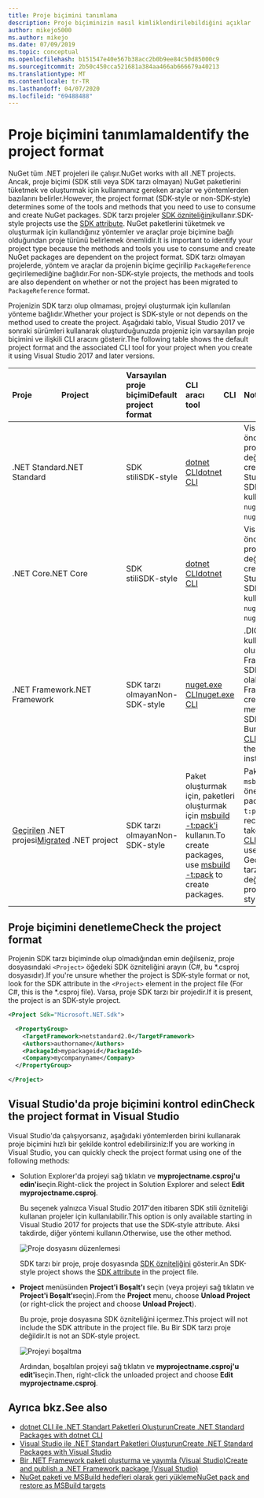 ```yaml
---
title: Proje biçimini tanımlama
description: Proje biçiminizin nasıl kimliklendirilebildiğini açıklar
author: mikejo5000
ms.author: mikejo
ms.date: 07/09/2019
ms.topic: conceptual
ms.openlocfilehash: b151547e40e567b38acc2b0b9ee84c50d85000c9
ms.sourcegitcommit: 2b50c450cca521681a384aa466ab666679a40213
ms.translationtype: MT
ms.contentlocale: tr-TR
ms.lasthandoff: 04/07/2020
ms.locfileid: "69488488"
---
```

# <a name="identify-the-project-format"></a><span data-ttu-id="614cf-103">Proje biçimini tanımlama</span><span class="sxs-lookup"><span data-stu-id="614cf-103">Identify the project format</span></span>

<span data-ttu-id="614cf-104">NuGet tüm .NET projeleri ile çalışır.</span><span class="sxs-lookup"><span data-stu-id="614cf-104">NuGet works with all .NET projects.</span></span> <span data-ttu-id="614cf-105">Ancak, proje biçimi (SDK stili veya SDK tarzı olmayan) NuGet paketlerini tüketmek ve oluşturmak için kullanmanız gereken araçlar ve yöntemlerden bazılarını belirler.</span><span class="sxs-lookup"><span data-stu-id="614cf-105">However, the project format (SDK-style or non-SDK-style) determines some of the tools and methods that you need to use to consume and create NuGet packages.</span></span> <span data-ttu-id="614cf-106">SDK tarzı projeler [SDK özniteliğini](/dotnet/core/tools/csproj#additions)kullanır.</span><span class="sxs-lookup"><span data-stu-id="614cf-106">SDK-style projects use the [SDK attribute](/dotnet/core/tools/csproj#additions).</span></span> <span data-ttu-id="614cf-107">NuGet paketlerini tüketmek ve oluşturmak için kullandığınız yöntemler ve araçlar proje biçimine bağlı olduğundan proje türünü belirlemek önemlidir.</span><span class="sxs-lookup"><span data-stu-id="614cf-107">It is important to identify your project type because the methods and tools you use to consume and create NuGet packages are dependent on the project format.</span></span> <span data-ttu-id="614cf-108">SDK tarzı olmayan projelerde, yöntem ve araçlar da projenin biçime geçirilip `PackageReference` geçirilemediğine bağlıdır.</span><span class="sxs-lookup"><span data-stu-id="614cf-108">For non-SDK-style projects, the methods and tools are also dependent on whether or not the project has been migrated to `PackageReference` format.</span></span>

<span data-ttu-id="614cf-109">Projenizin SDK tarzı olup olmaması, projeyi oluşturmak için kullanılan yönteme bağlıdır.</span><span class="sxs-lookup"><span data-stu-id="614cf-109">Whether your project is SDK-style or not depends on the method used to create the project.</span></span> <span data-ttu-id="614cf-110">Aşağıdaki tablo, Visual Studio 2017 ve sonraki sürümleri kullanarak oluşturduğunuzda projeniz için varsayılan proje biçimini ve ilişkili CLI aracını gösterir.</span><span class="sxs-lookup"><span data-stu-id="614cf-110">The following table shows the default project format and the associated CLI tool for your project when you create it using Visual Studio 2017 and later versions.</span></span>

| <span data-ttu-id="614cf-111">Proje&nbsp;&nbsp;&nbsp;&nbsp;&nbsp;&nbsp;&nbsp;&nbsp;&nbsp;&nbsp;&nbsp;&nbsp;&nbsp;&nbsp;</span><span class="sxs-lookup"><span data-stu-id="614cf-111">Project&nbsp;&nbsp;&nbsp;&nbsp;&nbsp;&nbsp;&nbsp;&nbsp;&nbsp;&nbsp;&nbsp;&nbsp;&nbsp;&nbsp;</span></span> | <span data-ttu-id="614cf-112">Varsayılan proje biçimi</span><span class="sxs-lookup"><span data-stu-id="614cf-112">Default project format</span></span> | <span data-ttu-id="614cf-113">CLI aracı&nbsp;&nbsp;&nbsp;&nbsp;&nbsp;&nbsp;&nbsp;&nbsp;&nbsp;</span><span class="sxs-lookup"><span data-stu-id="614cf-113">CLI tool&nbsp;&nbsp;&nbsp;&nbsp;&nbsp;&nbsp;&nbsp;&nbsp;&nbsp;</span></span> | <span data-ttu-id="614cf-114">Notlar</span><span class="sxs-lookup"><span data-stu-id="614cf-114">Notes</span></span> |
|:------------- |:-------------|:-----|:-----|
| <span data-ttu-id="614cf-115">.NET Standard</span><span class="sxs-lookup"><span data-stu-id="614cf-115">.NET Standard</span></span> | <span data-ttu-id="614cf-116">SDK stili</span><span class="sxs-lookup"><span data-stu-id="614cf-116">SDK-style</span></span> | [<span data-ttu-id="614cf-117">dotnet CLI</span><span class="sxs-lookup"><span data-stu-id="614cf-117">dotnet CLI</span></span>](../install-nuget-client-tools.md#dotnetexe-cli) | <span data-ttu-id="614cf-118">Visual Studio 2017 öncesinde oluşturulan projeler SDK tarzı değildir.</span><span class="sxs-lookup"><span data-stu-id="614cf-118">Projects created prior to Visual Studio 2017 are non-SDK-style.</span></span> <span data-ttu-id="614cf-119">CLI'yi kullanın. `nuget.exe`</span><span class="sxs-lookup"><span data-stu-id="614cf-119">Use `nuget.exe` CLI.</span></span> |
| <span data-ttu-id="614cf-120">.NET Core</span><span class="sxs-lookup"><span data-stu-id="614cf-120">.NET Core</span></span> | <span data-ttu-id="614cf-121">SDK stili</span><span class="sxs-lookup"><span data-stu-id="614cf-121">SDK-style</span></span> | [<span data-ttu-id="614cf-122">dotnet CLI</span><span class="sxs-lookup"><span data-stu-id="614cf-122">dotnet CLI</span></span>](../install-nuget-client-tools.md#dotnetexe-cli) | <span data-ttu-id="614cf-123">Visual Studio 2017 öncesinde oluşturulan projeler SDK tarzı değildir.</span><span class="sxs-lookup"><span data-stu-id="614cf-123">Projects created prior to Visual Studio 2017 are non-SDK-style.</span></span> <span data-ttu-id="614cf-124">CLI'yi kullanın. `nuget.exe`</span><span class="sxs-lookup"><span data-stu-id="614cf-124">Use `nuget.exe` CLI.</span></span> |
| <span data-ttu-id="614cf-125">.NET Framework</span><span class="sxs-lookup"><span data-stu-id="614cf-125">.NET Framework</span></span> | <span data-ttu-id="614cf-126">SDK tarzı olmayan</span><span class="sxs-lookup"><span data-stu-id="614cf-126">Non-SDK-style</span></span> | [<span data-ttu-id="614cf-127">nuget.exe CLI</span><span class="sxs-lookup"><span data-stu-id="614cf-127">nuget.exe CLI</span></span>](../install-nuget-client-tools.md#nugetexe-cli) | <span data-ttu-id="614cf-128">.DIĞER yöntemler kullanılarak oluşturulan NET Framework projeleri SDK tarzı projeler olabilir.</span><span class="sxs-lookup"><span data-stu-id="614cf-128">.NET Framework projects created using other methods may be SDK-style projects.</span></span> <span data-ttu-id="614cf-129">Bunlar için [dotnet CLI'yi](../install-nuget-client-tools.md#dotnetexe-cli) kullanın.</span><span class="sxs-lookup"><span data-stu-id="614cf-129">For these, use [dotnet CLI](../install-nuget-client-tools.md#dotnetexe-cli) instead.</span></span> |
| <span data-ttu-id="614cf-130">[Geçirilen](../consume-packages/migrate-packages-config-to-package-reference.md) .NET projesi</span><span class="sxs-lookup"><span data-stu-id="614cf-130">[Migrated](../consume-packages/migrate-packages-config-to-package-reference.md) .NET project</span></span> | <span data-ttu-id="614cf-131">SDK tarzı olmayan</span><span class="sxs-lookup"><span data-stu-id="614cf-131">Non-SDK-style</span></span>| <span data-ttu-id="614cf-132">Paket oluşturmak için, paketleri oluşturmak için [msbuild -t:pack'i](../consume-packages/migrate-packages-config-to-package-reference.md#create-a-package-after-migration) kullanın.</span><span class="sxs-lookup"><span data-stu-id="614cf-132">To create packages, use [msbuild -t:pack](../consume-packages/migrate-packages-config-to-package-reference.md#create-a-package-after-migration) to create packages.</span></span> | <span data-ttu-id="614cf-133">Paketleri oluşturmak `msbuild -t:pack` için, önerilir.</span><span class="sxs-lookup"><span data-stu-id="614cf-133">To create packages, `msbuild -t:pack` is recommended.</span></span> <span data-ttu-id="614cf-134">Aksi takdirde, [dotnet CLI](../install-nuget-client-tools.md#dotnetexe-cli)kullanın.</span><span class="sxs-lookup"><span data-stu-id="614cf-134">Otherwise, use the [dotnet CLI](../install-nuget-client-tools.md#dotnetexe-cli).</span></span> <span data-ttu-id="614cf-135">Geçirilen projeler SDK tarzı projeler değildir.</span><span class="sxs-lookup"><span data-stu-id="614cf-135">Migrated projects are not SDK-style projects.</span></span> |

## <a name="check-the-project-format"></a><span data-ttu-id="614cf-136">Proje biçimini denetleme</span><span class="sxs-lookup"><span data-stu-id="614cf-136">Check the project format</span></span>

<span data-ttu-id="614cf-137">Projenin SDK tarzı biçiminde olup olmadığından emin değilseniz, proje dosyasındaki `<Project>` öğedeki SDK özniteliğini arayın (C#, bu \*.csproj dosyasıdır).</span><span class="sxs-lookup"><span data-stu-id="614cf-137">If you're unsure whether the project is SDK-style format or not, look for the SDK attribute in the `<Project>` element in the project file (For C#, this is the \*.csproj file).</span></span> <span data-ttu-id="614cf-138">Varsa, proje SDK tarzı bir projedir.</span><span class="sxs-lookup"><span data-stu-id="614cf-138">If it is present, the project is an SDK-style project.</span></span>

```xml
<Project Sdk="Microsoft.NET.Sdk">

  <PropertyGroup>
    <TargetFramework>netstandard2.0</TargetFramework>
    <Authors>authorname</Authors>
    <PackageId>mypackageid</PackageId>
    <Company>mycompanyname</Company>
  </PropertyGroup>

</Project>
```

## <a name="check-the-project-format-in-visual-studio"></a><span data-ttu-id="614cf-139">Visual Studio'da proje biçimini kontrol edin</span><span class="sxs-lookup"><span data-stu-id="614cf-139">Check the project format in Visual Studio</span></span>

<span data-ttu-id="614cf-140">Visual Studio'da çalışıyorsanız, aşağıdaki yöntemlerden birini kullanarak proje biçimini hızlı bir şekilde kontrol edebilirsiniz:</span><span class="sxs-lookup"><span data-stu-id="614cf-140">If you are working in Visual Studio, you can quickly check the project format using one of the following methods:</span></span>

- <span data-ttu-id="614cf-141">Solution Explorer'da projeyi sağ tıklatın ve **myprojectname.csproj'u edin'i**seçin.</span><span class="sxs-lookup"><span data-stu-id="614cf-141">Right-click the project in Solution Explorer and select **Edit myprojectname.csproj**.</span></span>

   <span data-ttu-id="614cf-142">Bu seçenek yalnızca Visual Studio 2017'den itibaren SDK stili özniteliği kullanan projeler için kullanılabilir.</span><span class="sxs-lookup"><span data-stu-id="614cf-142">This option is only available starting in Visual Studio 2017 for projects that use the SDK-style attribute.</span></span> <span data-ttu-id="614cf-143">Aksi takdirde, diğer yöntemi kullanın.</span><span class="sxs-lookup"><span data-stu-id="614cf-143">Otherwise, use the other method.</span></span>

   ![Proje dosyasını düzenlemesi](media/edit-project-file.png)

   <span data-ttu-id="614cf-145">SDK tarzı bir proje, proje dosyasında [SDK özniteliğini](/dotnet/core/tools/csproj#additions) gösterir.</span><span class="sxs-lookup"><span data-stu-id="614cf-145">An SDK-style project shows the [SDK attribute](/dotnet/core/tools/csproj#additions) in the project file.</span></span>
   
- <span data-ttu-id="614cf-146">**Project** menüsünden **Project'i Boşalt'ı** seçin (veya projeyi sağ tıklatın ve **Project'i Boşalt'ı**seçin).</span><span class="sxs-lookup"><span data-stu-id="614cf-146">From the **Project** menu, choose **Unload Project** (or right-click the project and choose **Unload Project**).</span></span>

   <span data-ttu-id="614cf-147">Bu proje, proje dosyasına SDK özniteliğini içermez.</span><span class="sxs-lookup"><span data-stu-id="614cf-147">This project will not include the SDK attribute in the project file.</span></span> <span data-ttu-id="614cf-148">Bu Bir SDK tarzı proje değildir.</span><span class="sxs-lookup"><span data-stu-id="614cf-148">It is not an SDK-style project.</span></span>

   ![Projeyi boşaltma](media/unload-project.png)

   <span data-ttu-id="614cf-150">Ardından, boşaltılan projeyi sağ tıklatın ve **myprojectname.csproj'u edit'i**seçin.</span><span class="sxs-lookup"><span data-stu-id="614cf-150">Then, right-click the unloaded project and choose **Edit myprojectname.csproj**.</span></span>

## <a name="see-also"></a><span data-ttu-id="614cf-151">Ayrıca bkz.</span><span class="sxs-lookup"><span data-stu-id="614cf-151">See also</span></span>

- [<span data-ttu-id="614cf-152">dotnet CLI ile .NET Standart Paketleri Oluşturun</span><span class="sxs-lookup"><span data-stu-id="614cf-152">Create .NET Standard Packages with dotnet CLI</span></span>](../quickstart/create-and-publish-a-package-using-the-dotnet-cli.md)
- [<span data-ttu-id="614cf-153">Visual Studio ile .NET Standart Paketleri Oluşturun</span><span class="sxs-lookup"><span data-stu-id="614cf-153">Create .NET Standard Packages with Visual Studio</span></span>](../quickstart/create-and-publish-a-package-using-visual-studio.md)
- [<span data-ttu-id="614cf-154">Bir .NET Framework paketi oluşturma ve yayımla (Visual Studio)</span><span class="sxs-lookup"><span data-stu-id="614cf-154">Create and publish a .NET Framework package (Visual Studio)</span></span>](../quickstart/create-and-publish-a-package-using-visual-studio-net-framework.md)
- [<span data-ttu-id="614cf-155">NuGet paketi ve MSBuild hedefleri olarak geri yükleme</span><span class="sxs-lookup"><span data-stu-id="614cf-155">NuGet pack and restore as MSBuild targets</span></span>](../reference/msbuild-targets.md)
